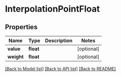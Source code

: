 # InterpolationPointFloat

## Properties
Name | Type | Description | Notes
------------ | ------------- | ------------- | -------------
**value** | **float** |  | [optional] 
**weight** | **float** |  | [optional] 

[[Back to Model list]](../README.md#documentation-for-models) [[Back to API list]](../README.md#documentation-for-api-endpoints) [[Back to README]](../README.md)


